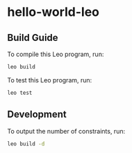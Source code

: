 # hello-world-leo

## Build Guide

To compile this Leo program, run:
```bash
leo build
```

To test this Leo program, run:
```bash
leo test
```

## Development

To output the number of constraints, run:
```bash
leo build -d
```
